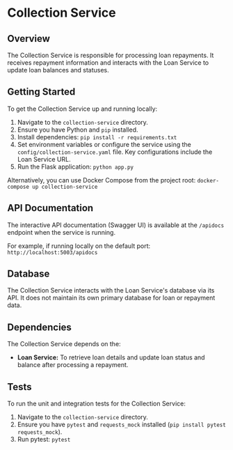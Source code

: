 # Collection Service

## Overview

The Collection Service is responsible for processing loan repayments. It receives repayment information and interacts with the Loan Service to update loan balances and statuses.

## Getting Started

To get the Collection Service up and running locally:

1.  Navigate to the `collection-service` directory.
2.  Ensure you have Python and `pip` installed.
3.  Install dependencies: `pip install -r requirements.txt`
4.  Set environment variables or configure the service using the `config/collection-service.yaml` file. Key configurations include the Loan Service URL.
5.  Run the Flask application: `python app.py`

Alternatively, you can use Docker Compose from the project root: `docker-compose up collection-service`

## API Documentation

The interactive API documentation (Swagger UI) is available at the `/apidocs` endpoint when the service is running.

For example, if running locally on the default port: `http://localhost:5003/apidocs`

## Database

The Collection Service interacts with the Loan Service's database via its API. It does not maintain its own primary database for loan or repayment data.

## Dependencies

The Collection Service depends on the:

*   **Loan Service:** To retrieve loan details and update loan status and balance after processing a repayment.

## Tests

To run the unit and integration tests for the Collection Service:

1.  Navigate to the `collection-service` directory.
2.  Ensure you have `pytest` and `requests_mock` installed (`pip install pytest requests_mock`).
3.  Run pytest: `pytest`